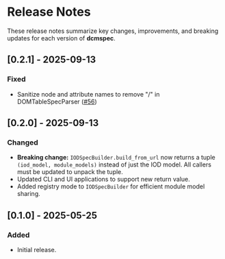 # Release Notes

These release notes summarize key changes, improvements, and breaking updates for each version of **dcmspec**.

## [0.2.1] - 2025-09-13

### Fixed

- Sanitize node and attribute names to remove "/" in DOMTableSpecParser ([#56](https://github.com/yourrepo/issues/56))

## [0.2.0] - 2025-09-13

### Changed

- **Breaking change:** `IODSpecBuilder.build_from_url` now returns a tuple `(iod_model, module_models)` instead of just the IOD model. All callers must be updated to unpack the tuple.
- Updated CLI and UI applications to support new return value.
- Added registry mode to `IODSpecBuilder` for efficient module model sharing.

## [0.1.0] - 2025-05-25

### Added

- Initial release.

